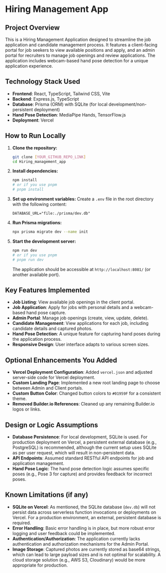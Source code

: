 # Hiring Management App

## Project Overview
This is a Hiring Management Application designed to streamline the job application and candidate management process. It features a client-facing portal for job seekers to view available positions and apply, and an admin portal for recruiters to manage job openings and review applications. The application includes webcam-based hand pose detection for a unique application experience.

## Technology Stack Used
*   **Frontend**: React, TypeScript, Tailwind CSS, Vite
*   **Backend**: Express.js, TypeScript
*   **Database**: Prisma (ORM) with SQLite (for local development/non-persistent deployment)
*   **Hand Pose Detection**: MediaPipe Hands, TensorFlow.js
*   **Deployment**: Vercel

## How to Run Locally

1.  **Clone the repository:**
    ```bash
    git clone [YOUR_GITHUB_REPO_LINK]
    cd Hiring_management_app
    ```
2.  **Install dependencies:**
    ```bash
    npm install
    # or if you use pnpm
    # pnpm install
    ```
3.  **Set up environment variables:**
    Create a `.env` file in the root directory with the following content:
    ```
    DATABASE_URL="file:./prisma/dev.db"
    ```
4.  **Run Prisma migrations:**
    ```bash
    npx prisma migrate dev --name init
    ```
5.  **Start the development server:**
    ```bash
    npm run dev
    # or if you use pnpm
    # pnpm run dev
    ```
    The application should be accessible at `http://localhost:8081/` (or another available port).

## Key Features Implemented
*   **Job Listing**: View available job openings in the client portal.
*   **Job Application**: Apply for jobs with personal details and a webcam-based hand pose capture.
*   **Admin Portal**: Manage job openings (create, view, update, delete).
*   **Candidate Management**: View applications for each job, including candidate details and captured photos.
*   **Hand Pose Detection**: A unique feature for capturing hand poses during the application process.
*   **Responsive Design**: User interface adapts to various screen sizes.

## Optional Enhancements You Added
*   **Vercel Deployment Configuration**: Added `vercel.json` and adjusted server-side code for Vercel deployment.
*   **Custom Landing Page**: Implemented a new root landing page to choose between Admin and Client portals.
*   **Custom Button Color**: Changed button colors to `#01959F` for a consistent theme.
*   **Removed Builder.io References**: Cleaned up any remaining Builder.io logos or links.

## Design or Logic Assumptions
*   **Database Persistence**: For local development, SQLite is used. For production deployment on Vercel, a persistent external database (e.g., PostgreSQL) is recommended, although the current setup uses SQLite as per user request, which will result in non-persistent data.
*   **API Endpoints**: Assumed standard RESTful API endpoints for job and application management.
*   **Hand Pose Logic**: The hand pose detection logic assumes specific poses (e.g., Pose 3 for capture) and provides feedback for incorrect poses.

## Known Limitations (if any)
*   **SQLite on Vercel**: As mentioned, the SQLite database (`dev.db`) will not persist data across serverless function invocations or deployments on Vercel. For a production environment, an external, persistent database is required.
*   **Error Handling**: Basic error handling is in place, but more robust error logging and user feedback could be implemented.
*   **Authentication/Authorization**: The application currently lacks authentication and authorization mechanisms for the Admin Portal.
*   **Image Storage**: Captured photos are currently stored as base64 strings, which can lead to large payload sizes and is not optimal for scalability. A cloud storage solution (e.g., AWS S3, Cloudinary) would be more appropriate for production.
